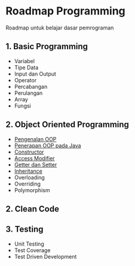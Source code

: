 # Roadmap Programming

Roadmap untuk belajar dasar pemrograman

## 1. Basic Programming

- Variabel
- Tipe Data
- Input dan Output
- Operator
- Percabangan
- Perulangan
- Array
- Fungsi

## 2. Object Oriented Programming

- [Pengenalan OOP](materi/oop/pengenalan-oop.md)
- [Penerapan OOP pada Java](materi/oop/penerapan-oop-pada-java.md)
- [Constructor](materi/oop/constructor.md)
- [Access Modifier](materi/oop/access-modifier.md)
- [Getter dan Setter](materi/oop/getter-setter.md)
- [Inheritance](materi/oop/inheritance.md)
- Overloading
- Overriding
- Polymorphism

## 2. Clean Code

## 3. Testing

- Unit Testing
- Test Coverage
- Test Driven Development
